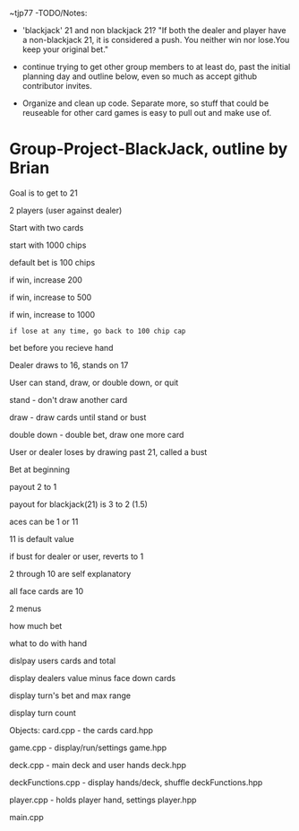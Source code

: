 
~tjp77 -TODO/Notes:

* 'blackjack' 21 and non blackjack 21?
"If both the dealer and player have a non-blackjack 21, it is considered a push. You neither win nor lose.You keep your original bet."

* continue trying to get other group members to at least do, past the initial planning day and outline below, even so much as accept github contributor invites. 

* Organize and clean up code. Separate more, so stuff that could be reuseable for other card games is easy to pull out and make use of.


 


# Group-Project-BlackJack, outline by Brian

Goal is to get to 21

2 players (user against dealer)

Start with two cards

start with 1000 chips

  default bet is 100 chips
  
  if win, increase 200
  
  if win, increase to 500
  
  if win, increase to 1000
  
    if lose at any time, go back to 100 chip cap
    
bet before you recieve hand

Dealer draws to 16, stands on 17

User can stand, draw, or double down, or quit

  stand - don't draw another card
  
  draw - draw cards until stand or bust
  
  double down - double bet, draw one more card
  
User or dealer loses by drawing past 21, called a bust

Bet at beginning

  payout 2 to 1
  
  payout for blackjack(21) is 3 to 2 (1.5)
  
aces can be 1 or 11

  11 is default value
  
  if bust for dealer or user, reverts to 1
  
2 through 10 are self explanatory

all face cards are 10

2 menus

  how much bet
  
  what to do with hand
  
dislpay users cards and total

display dealers value minus face down cards

display turn's bet and max range

display turn count


Objects:
 card.cpp - the cards
  card.hpp

 game.cpp - display/run/settings
  game.hpp
 
deck.cpp - main deck and user hands
 deck.hpp

deckFunctions.cpp - display hands/deck, shuffle
deckFunctions.hpp

player.cpp - holds player hand, settings
 player.hpp

main.cpp

